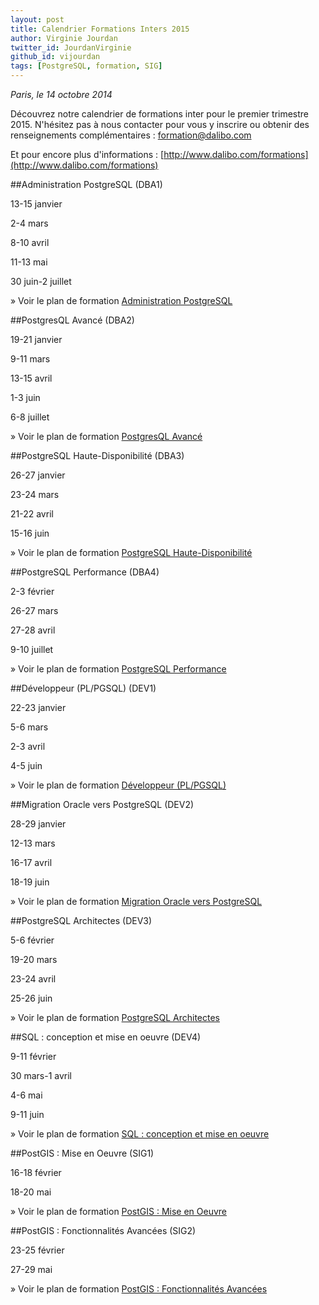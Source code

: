 ```yaml
---
layout: post
title: Calendrier Formations Inters 2015 
author: Virginie Jourdan
twitter_id: JourdanVirginie
github_id: vijourdan
tags: [PostgreSQL, formation, SIG]
---
```

*Paris, le 14 octobre 2014*

Découvrez notre calendrier de formations inter pour le premier trimestre 2015.
N'hésitez pas à nous contacter pour vous y inscrire ou obtenir des renseignements complémentaires : [formation@dalibo.com](formation@dalibo.com)

Et pour encore plus d'informations : [http://www.dalibo.com/formations](http://www.dalibo.com/formations)

<!--MORE-->

##Administration PostgreSQL (DBA1)

13-15 janvier 

2-4 mars 

8-10 avril 

11-13 mai 

30 juin-2 juillet 


» Voir le plan de formation [Administration PostgreSQL](http://www.dalibo.com/formation-administration)

##PostgresQL Avancé (DBA2)

19-21 janvier 

9-11 mars 

13-15 avril 

1-3 juin 

6-8 juillet 

» Voir le plan de formation [PostgresQL Avancé](http://www.dalibo.com/formation-postgresql-avance)

##PostgreSQL Haute-Disponibilité (DBA3)

26-27 janvier 

23-24 mars 

21-22 avril 

15-16 juin 

» Voir le plan de formation [PostgreSQL Haute-Disponibilité](http://www.dalibo.com/formation-postgresql-replication-hot-standby)

##PostgreSQL Performance (DBA4)

2-3 février 

26-27 mars 

27-28 avril 

9-10 juillet 

» Voir le plan de formation [PostgreSQL Performance](http://www.dalibo.com/formation-postgresql-performance)

##Développeur (PL/PGSQL) (DEV1)

22-23 janvier 

5-6 mars 

2-3 avril 

4-5 juin 

» Voir le plan de formation [Développeur (PL/PGSQL)](http://www.dalibo.com/formation-developpeur)

##Migration Oracle vers PostgreSQL (DEV2)

28-29 janvier 

12-13 mars 

16-17 avril 

18-19 juin 


» Voir le plan de formation [Migration Oracle vers PostgreSQL](http://www.dalibo.com/formation-migration-postgresql)

##PostgreSQL Architectes (DEV3)

5-6 février 

19-20 mars 

23-24 avril 

25-26 juin 

» Voir le plan de formation [PostgreSQL Architectes](http://www.dalibo.com/formation-postgresql-architecte)


##SQL : conception et mise en oeuvre (DEV4)

9-11 février 

30 mars-1 avril 

4-6 mai 

9-11 juin 

» Voir le plan de formation [SQL : conception et mise en oeuvre](http://www.dalibo.com/formation-sql-conception-mise-en-oeuvre)

##PostGIS : Mise en Oeuvre (SIG1)

16-18 février 

18-20 mai 

» Voir le plan de formation [PostGIS : Mise en Oeuvre](http://www.dalibo.com/formation-postgis-mise-en-oeuvre)

##PostGIS : Fonctionnalités Avancées (SIG2)

23-25 février 

27-29 mai 

» Voir le plan de formation [PostGIS : Fonctionnalités Avancées](http://www.dalibo.com/formation-postgis-fonctionnalites-avancees])
